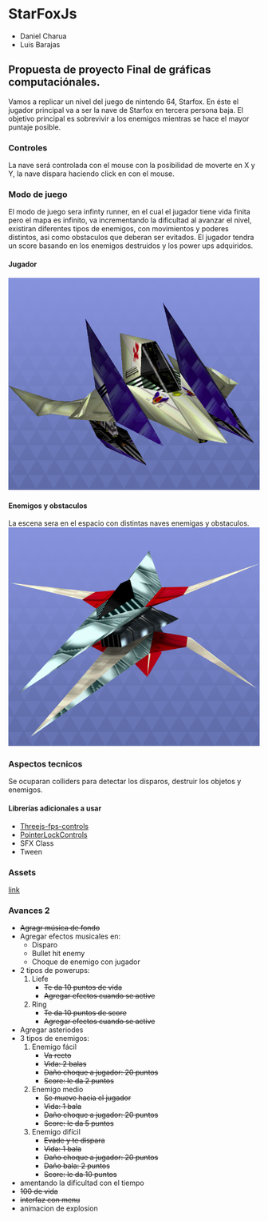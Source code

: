 # StarFoxJs


- Daniel Charua
- Luis Barajas

## Propuesta de proyecto Final de gráficas computaciónales.

Vamos a replicar un nivel del juego de nintendo 64, Starfox. En éste el jugador principal va a ser la nave de Starfox en tercera persona baja. El objetivo principal es sobrevivir a los enemigos mientras se hace el mayor puntaje posible.

### Controles
La nave será controlada con el mouse con la posibilidad de moverte en X y Y, la nave dispara haciendo click en con el mouse.

### Modo de juego
El modo de juego sera infinty runner, en el cual el jugador tiene vida finita pero el mapa es infinito, va incrementando la dificultad al avanzar el nivel, existiran diferentes tipos de enemigos, con movimientos y poderes distintos, asi como obstaculos que deberan ser evitados. El jugador tendra un score basando en los enemigos destruidos y los power ups adquiridos.
#### Jugador
![alt text](images/starFox.png)

#### Enemigos y obstaculos
La escena sera en el espacio con distintas naves enemigas y obstaculos.
![alt text](images/enemy.png)



### Aspectos tecnicos
Se ocuparan colliders para detectar los disparos, destruir los objetos y enemigos. 

#### Librerías adicionales a usar
- [Threejs-fps-controls](https://github.com/JamesMilnerUK/threejs-fps-controls)
- [PointerLockControls](https://github.com/mrdoob/three.js/blob/master/examples/js/controls/PointerLockControls.js)
- SFX Class
- Tween


### Assets 
[link](https://www.models-resource.com/nintendo_64/starfox64/)

### Avances 2
- ~~Agragr música de fondo~~
- Agregar efectos musicales en:
  - Disparo
  - Bullet hit enemy
  - Choque de enemigo con jugador
- 2 tipos de powerups:
  1. Liefe 
      - ~~Te da 10 puntos de vida~~
      - ~~Agregar efectos cuando se active~~
  3. Ring 
      - ~~Te da 10 puntos de score~~
      - ~~Agregar efectos cuando se active~~
- Agregar asteriodes
- 3 tipos de enemigos: 
  1. Enemigo fácil
      - ~~Va recto~~
      - ~~Vida: 2 balas~~
      - ~~Daño choque a jugador: 20 puntos~~
      - ~~Score: le da 2 puntos~~
  2. Enemigo medio
      - ~~Se mueve hacia el jugador~~
      - ~~Vida: 1 bala~~
      - ~~Daño choque a jugador: 20 puntos~~
      - ~~Score: le da 5 puntos~~
  3. Enemigo difícil
      - ~~Evade y te dispara~~
      - ~~Vida: 1 bala~~
      - ~~Daño choque a jugador: 20 puntos~~
      - ~~Daño bala: 2 puntos~~
      - ~~Score: le da 10 puntos~~
- amentando la dificultad con el tiempo
- ~~100 de vida~~
- ~~interfaz con menu~~
- animacion de explosion 
